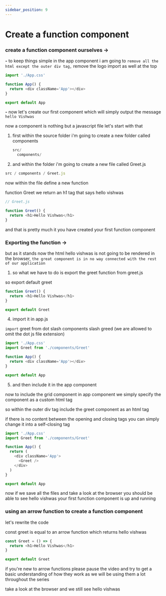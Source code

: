 ```yaml
---
sidebar_position: 9
---
```


# Create a function component

### create a function component ourselves **->**

**-** to keep things simple in the app component i am going to `remove all the html except the outer div tag,`
remove the logo import as well at the top

```js App.js
import './App.css'

function App() {
  return <div className='App'></div>
}

export default App
```

**-** now let's create our first component which will simply output the message `hello Vishwas`

now a component is nothing but a
javascript file let's start with that

1. first within the source folder i'm going
   to create a new folder called components

   ```js
   src/
     components/
   ```

2. and within the folder i'm going to create a new file called Greet.js

```js
src / components / Greet.js
```

now within the file define a new function

function Greet we return an h1 tag that says hello vishwas

```js Greet.js
// Greet.js

function Greet() {
  return <h1>Hello Vishwas</h1>
}
```

and that is pretty much it you have created your first function component

### Exporting the function **->**

but as it stands now the html hello vishwas is not going to be rendered in
the browser, `the great component is in no way connected with the rest of our application`

1. so what we have to do is export the greet function from greet.js

so export default greet

```js Greet.js
function Greet() {
  return <h1>Hello Vishwas</h1>
}

export default Greet
```

4. import it in app.js

`import` greet from dot slash components slash greed
(we are allowed to omit the dot js file extension)

```js App.js
import './App.css'
import Greet from './components/Greet'

function App() {
  return <div className='App'></div>
}

export default App
```

5. and then include it in the app component

now to include the grid component in app component we simply specify the component as a
custom html tag

so within the outer div tag
include the greet component as an html tag

if there is no content between the
opening and closing tags you can simply change it into a self-closing tag

```js
import './App.css'
import Greet from './components/Greet'

function App() {
  return (
    <div className='App'>
      <Greet />
    </div>
  )
}

export default App
```

now if we save all the files and take a look at the browser
you should be able to see hello vishwas
your first function component is up and running

### using an arrow function to create a function component

let's rewrite the code

const greet is equal to an arrow function
which returns hello vishwas

```js
const Greet = () => {
  return <h1>Hello Vishwas</h1>
}

export default Greet
```

if you're new to arrow functions
please pause the video and try to get a basic understanding of how they work
as we will be using them a lot throughout the series

take a look at the browser and we still see hello vishwas
